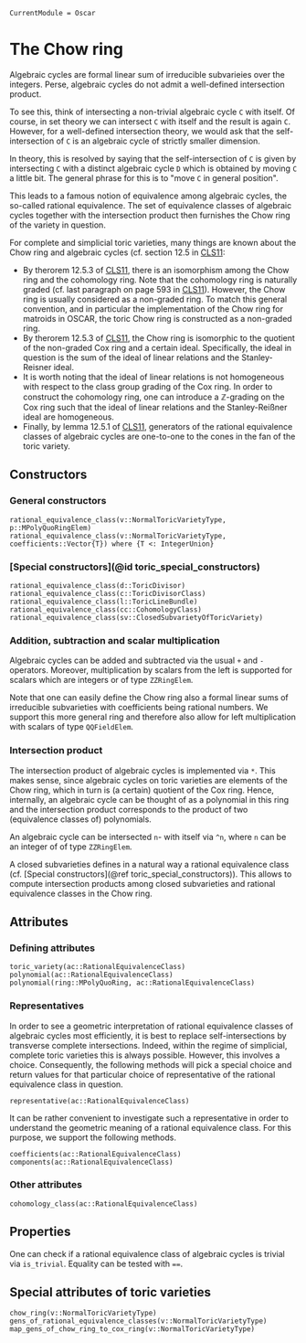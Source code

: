 ```@meta
CurrentModule = Oscar
```

# The Chow ring

Algebraic cycles are formal linear sum of irreducible
subvarieies over the integers. Perse, algebraic cycles
do not admit a well-defined intersection product.

To see this, think of intersecting a non-trivial algebraic
cycle `C` with itself. Of course, in set theory we can
intersect `C` with itself and the result is again `C`.
However, for a well-defined intersection theory, we would
ask that the self-intersection of `C` is an algebraic
cycle of strictly smaller dimension.

In theory, this is resolved by saying that the
self-intersection of `C` is given by intersecting `C` with
a distinct algebraic cycle `D` which is obtained by moving
`C` a little bit. The general phrase for this is to "move
`C` in general position".

This leads to a famous notion of equivalence among algebraic
cycles, the so-called rational equivalence. The set of
equivalence classes of algebraic cycles together with the
intersection product then furnishes the Chow ring of
the variety in question.

For complete and simplicial toric varieties, many things are
known about the Chow ring and algebraic cycles (cf. section 12.5
in [CLS11](@cite):
* By therorem 12.5.3 of [CLS11](@cite), there is an isomorphism
among the Chow ring and the cohomology ring. Note that the
cohomology ring is naturally graded (cf. last paragraph
on page 593 in [CLS11](@cite)). However, the Chow ring
is usually considered as a non-graded ring. To match this general
convention, and in particular the implementation of the Chow ring
for matroids in OSCAR, the toric Chow ring is constructed as a
non-graded ring.
* By therorem 12.5.3 of [CLS11](@cite), the Chow ring is isomorphic
to the quotient of the non-graded Cox ring and a certain ideal.
Specifically, the ideal in question is the sum of the ideal of
linear relations and the Stanley-Reisner ideal.
* It is worth noting that the ideal of linear relations is not
homogeneous with respect to the class group grading of the Cox ring.
In order to construct the cohomology ring, one can introduce a
$\mathbb{Z}$-grading on the Cox ring such that the ideal of linear
relations and the Stanley-Reißner ideal are homogeneous.
* Finally, by lemma 12.5.1 of [CLS11](@cite), generators of the
rational equivalence classes of algebraic cycles are one-to-one to
the cones in the fan of the toric variety.


## Constructors

### General constructors

```@docs
rational_equivalence_class(v::NormalToricVarietyType, p::MPolyQuoRingElem)
rational_equivalence_class(v::NormalToricVarietyType, coefficients::Vector{T}) where {T <: IntegerUnion}
```

### [Special constructors](@id toric_special_constructors)

```@docs
rational_equivalence_class(d::ToricDivisor)
rational_equivalence_class(c::ToricDivisorClass)
rational_equivalence_class(l::ToricLineBundle)
rational_equivalence_class(cc::CohomologyClass)
rational_equivalence_class(sv::ClosedSubvarietyOfToricVariety)
```

### Addition, subtraction and scalar multiplication

Algebraic cycles can be added and subtracted via the usual `+` and `-`
operators. Moreover, multiplication by scalars from the left is supported
for scalars which are integers or of type `ZZRingElem`.

Note that one can easily define the Chow ring also a formal linear sums of
irreducible subvarieties with coefficients being rational numbers. We
support this more general ring and therefore also allow for left
multiplication with scalars of type `QQFieldElem`.

### Intersection product

The intersection product of algebraic cycles is implemented via `*`.
This makes sense, since algebraic cycles on toric varieties are
elements of the Chow ring, which in turn is (a certain) quotient of
the Cox ring. Hence, internally, an algebraic cycle can be thought
of as a polynomial in this ring and the intersection product
corresponds to the product of two (equivalence classes of) polynomials.

An algebraic cycle can be intersected `n`- with itself via `^n`,
where `n` can be an integer of of type `ZZRingElem`.

A closed subvarieties defines in a natural way a rational equivalence
class (cf. [Special constructors](@ref toric_special_constructors)). This allows to
compute intersection products among closed subvarieties and rational
equivalence classes in the Chow ring.


## Attributes

### Defining attributes

```@docs
toric_variety(ac::RationalEquivalenceClass)
polynomial(ac::RationalEquivalenceClass)
polynomial(ring::MPolyQuoRing, ac::RationalEquivalenceClass)
```

### Representatives

In order to see a geometric interpretation of rational equivalence
classes of algebraic cycles most efficiently, it is best to replace
self-intersections by transverse complete intersections. Indeed,
within the regime of simplicial, complete toric varieties this is
always possible. However, this involves a choice. Consequently,
the following methods will pick a special choice and return
values for that particular choice of representative of the rational
equivalence class in question.

```@docs
representative(ac::RationalEquivalenceClass)
```
It can be rather convenient to investigate such a representative in
order to understand the geometric meaning of a rational equivalence
class. For this purpose, we support the following methods.
```@docs
coefficients(ac::RationalEquivalenceClass)
components(ac::RationalEquivalenceClass)
```


### Other attributes

```@docs
cohomology_class(ac::RationalEquivalenceClass)
```


## Properties

One can check if a rational equivalence class of algebraic cycles
is trivial via `is_trivial`. Equality can be tested with `==`.


## Special attributes of toric varieties

```@docs
chow_ring(v::NormalToricVarietyType)
gens_of_rational_equivalence_classes(v::NormalToricVarietyType)
map_gens_of_chow_ring_to_cox_ring(v::NormalToricVarietyType)
```
